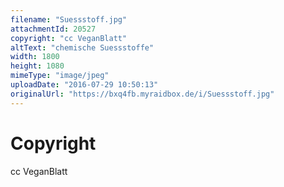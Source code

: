 ```yaml
---
filename: "Suessstoff.jpg"
attachmentId: 20527
copyright: "cc VeganBlatt"
altText: "chemische Suessstoffe"
width: 1800
height: 1080
mimeType: "image/jpeg"
uploadDate: "2016-07-29 10:50:13"
originalUrl: "https://bxq4fb.myraidbox.de/i/Suessstoff.jpg"
---
```


# Copyright

cc VeganBlatt

